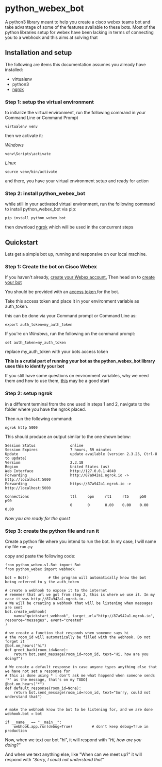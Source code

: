 
# python_webex_bot

A python3 library meant to help you create a cisco webex teams bot and take advantage of some of the features available to these bots. 
Most of the python libraries setup for webex have been lacking in terms of connecting you to a webhook and this aims at solving that

## Installation and setup

The following are items this documentation assumes you already have installed: 
 - virtualenv
 - python3
 - <a href="https://ngrok.com/download">ngrok</a>

### Step 1: setup the virtual environment

to initialize the virtual environment, run the following command in your Command Line or Command Prompt
```
virtualenv venv
```

then we activate it:

<i>Windows</i>
```
venv\Scripts\activate
```

<i>Linux</i>
```
source venv/bin/activate
```

and there, you have your virtual environment setup and ready for action

### Step 2: install python_webex_bot

while still in your activated virtual environment, run the following command to install python_webex_bot via pip:

```
pip install python_webex_bot
```

then download <a href="https://ngrok.com/download">ngrok</a> which will be used in the concurrent steps

## Quickstart

Lets get a simple bot up, running and responsive on our local machine. 

### Step 1: Create the bot on Cisco Webex

If you haven't already, <a href="https://teams.webex.com/signin">create your Webex account.</a> 
Then head on to <a href="https://developer.webex.com/my-apps/new/bot">create your bot</a>

You should be provided with an <u>access token </u> for the bot.

Take this access token and place it in your environment variable as auth_token.

this can be done via your Command prompt or Command Line as:
```
export auth_token=my_auth_token
```

If you're on <i>Windows</i>, run the following on the command prompt:
```
set auth_token=my_auth_token
```

replace my_auth_token with your bots access token

<b>This is a crutial part of running your bot as the python_webex_bot library uses this to identify your bot</b>

If you still have some questions on environment variables, why we need them and how to use them, <a href="https://medium.com/chingu/an-introduction-to-environment-variables-and-how-to-use-them-f602f66d15fa">this</a> may be a good start

### Step 2: setup ngrok

in a different terminal from the one used in steps 1 and 2, navigate to the folder where you have the ngrok placed. 

Then run the following command:
```
ngrok http 5000
```

This should produce an output similar to the one shown below:
```
Session Status                online
Session Expires               7 hours, 59 minutes
Update                        update available (version 2.3.25, Ctrl-U to update)
Version                       2.3.18
Region                        United States (us)
Web Interface                 http://127.0.0.1:4040
Forwarding                    http://87a942a1.ngrok.io -> http://localhost:5000
Forwarding                    https://87a942a1.ngrok.io -> http://localhost:5000

Connections                   ttl     opn     rt1     rt5     p50     p90
                              0       0       0.00    0.00    0.00    0.00
```

<i>Now you are ready for the quest</i>

### Step 3: create the python file and run it 

Create a python file where you intend to run the bot. In my case, I will name my file `run.py`

copy and paste the following code:

```
from python_webex.v1.Bot import Bot
from python_webex import webhook

bot = Bot()         # the program will automatically know the bot being referred to y the auth_token

# create a webhook to expose it to the internet
# rememer that url we got from step 2, this is where we use it. In my case it was http://87a942a1.ngrok.io. 
# We will be creating a webhook that will be listening when messages are sent
bot.create_webhook(
    name="quickstart_webhook", target_url="http://87a942a1.ngrok.io", resource="messages", event="created"
)

# we create a function that responds when someone says hi
# the room_id will automatically be filled with the webhook. Do not forget it
@bot.on_hears("hi")
def greet_back(room_id=None):
    return bot.send_message(room_id=room_id, text="Hi, how are you doing?")

# We create a default response in case anyone types anything else that we have not set a response for
# this is done using * [ don't ask me what happend when someone sends '*' as the message, that's on my TODO]
@bot.on_hears("*")
def default_response(room_id=None):
    return bot.send_message(room_id=room_id, text="Sorry, could not understand that")


# make the webhook know the bot to be listening for, and we are done
webhook.bot = bot

if __name__ == "__main__":
    webhook.app.run(debug=True)         # don't keep debug=True in production
```

Now, when we text our bot "hi", it will respond with <em>"Hi, how are you doing?"</em>

And when we text anything else, like "When can we meet up?" it will respond with <em>"Sorry, I could not understand that"</em>
